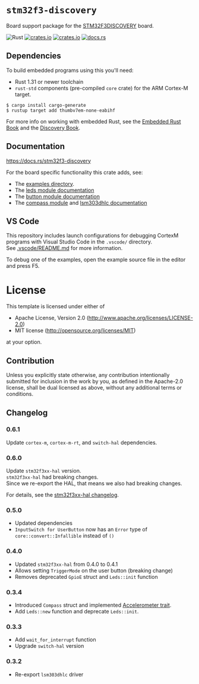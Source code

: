 # `stm32f3-discovery`

Board support package for the [STM32F3DISCOVERY][stm32f3discovery] board.

![Rust](https://github.com/rubberduck203/stm32f3-discovery/workflows/Rust/badge.svg)
[![crates.io](https://img.shields.io/crates/d/stm32f3-discovery.svg)](https://crates.io/crates/stm32f3-discovery)
[![crates.io](https://img.shields.io/crates/v/stm32f3-discovery.svg)](https://crates.io/crates/stm32f3-discovery)
[![docs.rs](https://docs.rs/stm32f3-discovery/badge.svg)](https://docs.rs/stm32f3-discovery)

## Dependencies

To build embedded programs using this you'll need:

- Rust 1.31 or newer toolchain
- `rust-std` components (pre-compiled `core` crate) for the ARM Cortex-M
  target.

``` console
$ cargo install cargo-generate
$ rustup target add thumbv7em-none-eabihf
```

For more info on working with embedded Rust, see the [Embedded Rust Book][book] and the [Discovery Book][discovery-book].

## Documentation

https://docs.rs/stm32f3-discovery

For the board specific functionality this crate adds, see:
 - The [examples directory](./examples).
 - The [leds module documentation](https://docs.rs/stm32f3-discovery/0.3.4/stm32f3_discovery/leds/index.html)
 - The [button module documentation](https://docs.rs/stm32f3-discovery/0.3.4/stm32f3_discovery/button/index.html)
 - The [compass module](https://docs.rs/stm32f3-discovery/0.3.4/stm32f3_discovery/compass/index.html) and [lsm303dhlc documentation](https://docs.rs/lsm303dlhc/0.2.0/lsm303dlhc/)

## VS Code

This repository includes launch configurations for debugging CortexM programs with Visual Studio Code in the `.vscode/` directory.  
See [.vscode/README.md](./.vscode/README.md) for more information.  

To debug one of the examples, open the example source file in the editor and press F5.

# License

This template is licensed under either of

- Apache License, Version 2.0 (http://www.apache.org/licenses/LICENSE-2.0)
- MIT license (http://opensource.org/licenses/MIT)

at your option.

## Contribution

Unless you explicitly state otherwise, any contribution intentionally submitted
for inclusion in the work by you, as defined in the Apache-2.0 license, shall be
dual licensed as above, without any additional terms or conditions.

<!-- references -->
[stm32f3discovery]: https://www.st.com/en/evaluation-tools/stm32f3discovery.html#
[book]: https://rust-embedded.github.io/book
[discovery-book]: https://rust-embedded.github.io/discovery/

## Changelog

### 0.6.1

Update `cortex-m`, `cortex-m-rt`, and `switch-hal` dependencies.

### 0.6.0

Update `stm32f3xx-hal` version.  
`stm32f3xx-hal` had breaking changes.  
Since we re-export the HAL, that means we also had breaking changes.

For details, see the [stm32f3xx-hal changelog](https://github.com/stm32-rs/stm32f3xx-hal/blob/HEAD/CHANGELOG.md#breaking-changes).

### 0.5.0

- Updated dependencies
- `InputSwitch for UserButton` now has an `Error` type of `core::convert::Infallible` instead of `()`

### 0.4.0

- Updated `stm32f3xx-hal` from 0.4.0 to 0.4.1
- Allows setting `TriggerMode` on the user button (breaking change)
- Removes deprecated `GpioE` struct and `Leds::init` function

### 0.3.4

- Introduced `Compass` struct and implemented [Accelerometer trait](https://crates.io/crates/accelerometer).
- Add `Leds::new` function and deprecate `Leds::init`.

### 0.3.3

- Add `wait_for_interrupt` function
- Upgrade `switch-hal` version

### 0.3.2

- Re-export `lsm303dhlc` driver